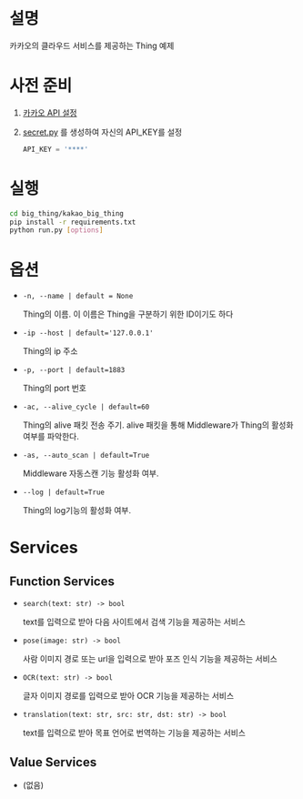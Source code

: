 # 설명

카카오의 클라우드 서비스를 제공하는 Thing 예제

# 사전 준비

1. [카카오 API 설정](https://www.notion.so/API-de912721240a40cf97bfcd7e3b6c74f4) 
2. [secret.py](http://secret.py) 를 생성하여 자신의 API_KEY를 설정
    
    ```python
    API_KEY = '****'
    ```
    

# 실행

```bash
cd big_thing/kakao_big_thing
pip install -r requirements.txt
python run.py [options]
```

# 옵션

- `-n, --name | default = None`
    
    Thing의 이름. 이 이름은 Thing을 구분하기 위한 ID이기도 하다 
    
- `-ip --host | default='127.0.0.1'`
    
    Thing의 ip 주소
    
- `-p, --port | default=1883`
    
    Thing의 port 번호
    
- `-ac, --alive_cycle | default=60`
    
    Thing의 alive 패킷 전송 주기. alive 패킷을 통해 Middleware가 Thing의 활성화 여부를 파악한다. 
    
- `-as, --auto_scan | default=True`
    
    Middleware 자동스캔 기능 활성화 여부.
    
- `--log | default=True`
    
    Thing의 log기능의 활성화 여부. 
    

# Services

## Function Services

- `search(text: str) -> bool`
    
    text를 입력으로 받아 다음 사이트에서 검색 기능을 제공하는 서비스
    
- `pose(image: str) -> bool`
    
    사람 이미지 경로 또는 url을 입력으로 받아 포즈 인식 기능을 제공하는 서비스
    
- `OCR(text: str) -> bool`
    
    글자 이미지 경로를 입력으로 받아 OCR 기능을 제공하는 서비스
    
- `translation(text: str, src: str, dst: str) -> bool`
    
    text를 입력으로 받아 목표 언어로 번역하는 기능을 제공하는 서비스
    

## Value Services

- (없음)